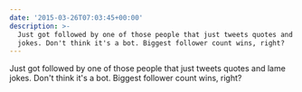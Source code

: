 ```yaml
---
date: '2015-03-26T07:03:45+00:00'
description: >-
  Just got followed by one of those people that just tweets quotes and lame
  jokes. Don't think it's a bot. Biggest follower count wins, right?
---
```

Just got followed by one of those people that just tweets quotes and lame jokes. Don't think it's a bot. Biggest follower count wins, right?
